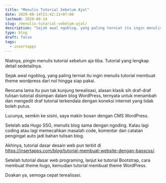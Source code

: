 ```yaml
---
title: "Menulis Tutorial Sebelum Ajal"
date: 2020-08-14T21:42:11+07:00
lastmod: 2020-08-14
slug: /menulis-tutorial-sebelum-ajal/
description: "Sejak awal ngoblog, yang paling terniat itu ingin menulis tutorial membuat theme wordpress dari nol hingga siap pakai."
type: blog
draft: false
tags:
  - insertapps
---
```


Niatnya, pingin menulis tutorial sebelum aja tiba. Tutorial yang lengkap detail sedetailnya.

Sejak awal ngoblog, yang paling terniat itu ingin menulis tutorial membuat theme wordpress dari nol hingga siap pakai.

Rencana lama itu pun tak kunjung terealisasi, alasan klasik sih draf-draf tulisan tutorial disimpan dalam blog WordPress, ternyata untuk menambah dan mengedit draf tutorial terkendala dengan koneksi internet yang tidak boleh putus.

Lucunya, semkin ke sisini, saya makin bosan dengan CMS WordPress.

Setelah ada Hugo SSG, menulis blog sama dengan ngoding. Kalau lagi coding atau lagi memecahkan masalah code, komentar dan catatan pengingat auto jadi bahan tulisan blog.

Akhinya, tutorial dasar desain web pun terbit di https://insertapps.com/blog/tutorial-membuat-website-dengan-basscss/.

Setelah tutorial dasar web programing, lanjut ke tutorial Bootstrap, cara membuat theme hugo, kemudian tutorial membuat theme WordPress.

Doakan ya, semoga cepat terealisasi.
